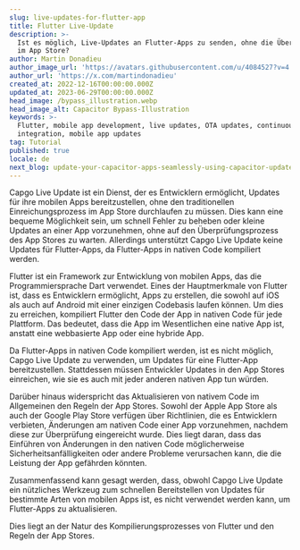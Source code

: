 ```yaml
---
slug: live-updates-for-flutter-app
title: Flutter Live-Update
description: >-
  Ist es möglich, Live-Updates an Flutter-Apps zu senden, ohne die Überprüfung
  im App Store?
author: Martin Donadieu
author_image_url: 'https://avatars.githubusercontent.com/u/4084527?v=4'
author_url: 'https://x.com/martindonadieu'
created_at: 2022-12-16T00:00:00.000Z
updated_at: 2023-06-29T00:00:00.000Z
head_image: /bypass_illustration.webp
head_image_alt: Capacitor Bypass-Illustration
keywords: >-
  Flutter, mobile app development, live updates, OTA updates, continuous
  integration, mobile app updates
tag: Tutorial
published: true
locale: de
next_blog: update-your-capacitor-apps-seamlessly-using-capacitor-updater
---
```

Capgo Live Update ist ein Dienst, der es Entwicklern ermöglicht, Updates für ihre mobilen Apps bereitzustellen, ohne den traditionellen Einreichungsprozess im App Store durchlaufen zu müssen. Dies kann eine bequeme Möglichkeit sein, um schnell Fehler zu beheben oder kleine Updates an einer App vorzunehmen, ohne auf den Überprüfungsprozess des App Stores zu warten. Allerdings unterstützt Capgo Live Update keine Updates für Flutter-Apps, da Flutter-Apps in nativen Code kompiliert werden.

Flutter ist ein Framework zur Entwicklung von mobilen Apps, das die Programmiersprache Dart verwendet. Eines der Hauptmerkmale von Flutter ist, dass es Entwicklern ermöglicht, Apps zu erstellen, die sowohl auf iOS als auch auf Android mit einer einzigen Codebasis laufen können. Um dies zu erreichen, kompiliert Flutter den Code der App in nativen Code für jede Plattform. Das bedeutet, dass die App im Wesentlichen eine native App ist, anstatt eine webbasierte App oder eine hybride App.

Da Flutter-Apps in nativen Code kompiliert werden, ist es nicht möglich, Capgo Live Update zu verwenden, um Updates für eine Flutter-App bereitzustellen. Stattdessen müssen Entwickler Updates in den App Stores einreichen, wie sie es auch mit jeder anderen nativen App tun würden.

Darüber hinaus widerspricht das Aktualisieren von nativem Code im Allgemeinen den Regeln der App Stores. Sowohl der Apple App Store als auch der Google Play Store verfügen über Richtlinien, die es Entwicklern verbieten, Änderungen am nativen Code einer App vorzunehmen, nachdem diese zur Überprüfung eingereicht wurde. Dies liegt daran, dass das Einführen von Änderungen in den nativen Code möglicherweise Sicherheitsanfälligkeiten oder andere Probleme verursachen kann, die die Leistung der App gefährden könnten.

Zusammenfassend kann gesagt werden, dass, obwohl Capgo Live Update ein nützliches Werkzeug zum schnellen Bereitstellen von Updates für bestimmte Arten von mobilen Apps ist, es nicht verwendet werden kann, um Flutter-Apps zu aktualisieren.

Dies liegt an der Natur des Kompilierungsprozesses von Flutter und den Regeln der App Stores.
